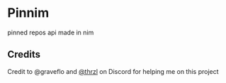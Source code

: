 # Pinnim
pinned repos api made in nim

## Credits
Credit to @graveflo and [@thrzl](https://github.com/thrzl) on Discord for helping me on this project